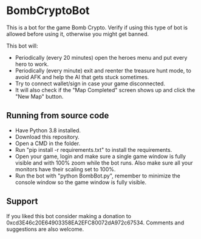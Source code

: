 # BombCryptoBot

This is a bot for the game Bomb Crypto. Verify if using this type of bot is allowed before using it, otherwise you might get banned.

This bot will:
- Periodically (every 20 minutes) open the heroes menu and put every hero to work.
- Periodically (every minute) exit and reenter the treasure hunt mode, to avoid AFK and help the AI that gets stuck sometimes.
- Try to connect wallet/sign in case your game disconnected.
- It will also check if the "Map Completed" screen shows up and click the "New Map" button.

## Running from source code

- Have Python 3.8 installed.
- Download this repository.
- Open a CMD in the folder.
- Run "pip install -r requirements.txt" to install the requirements.
- Open your game, login and make sure a single game window is fully visible and with 100% zoom while the bot runs. Also make sure all your monitors have their scaling set to 100%.
- Run the bot with "python BombBot.py", remember to minimize the console window so the game window is fully visible.

## Support

If you liked this bot consider making a donation to 0xcd3E46c20E64903358EA2EFC80072dA972c67534. Comments and suggestions are also welcome.
